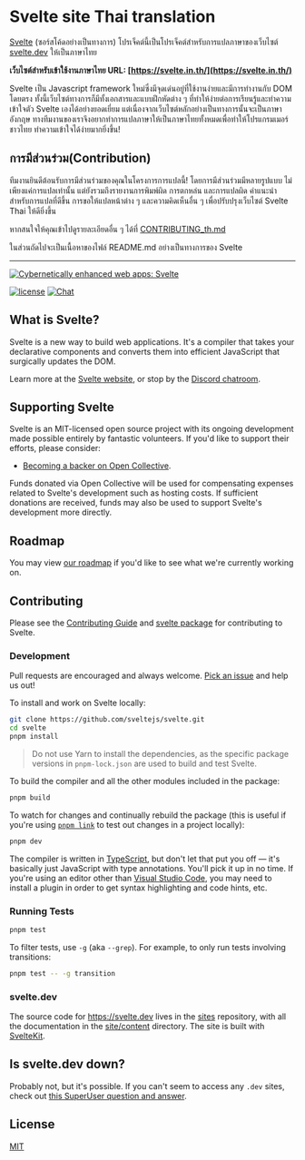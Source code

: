 # Svelte site Thai translation
[Svelte](https://github.com/sveltejs/svelte) (ซอร์สโค้ดอย่างเป็นทางการ)
โปรเจ็คต์นี้เป็นโปรเจ็คต์สำหรับการแปลภาษาของเว็บไซต์  [svelte.dev](https://svelte.dev/) ให้เป็นภาษาไทย

**เว็บไซต์สำหรับเข้าใช้งานภาษาไทย URL: [https://svelte.in.th/](https://svelte.in.th/)**

Svelte เป็น Javascript framework ใหม่ซึ่งมีจุดเด่นอยู่ที่ใช้งานง่ายและมีการทำงานกับ DOM โดยตรง ทั้งนี้เว็บไซต์ทางการก็มีทั้งเอกสารและแบบฝึกหัดต่าง ๆ ที่ทำให้ง่ายต่อการเรียนรู้และทำความเข้าใจตัว Svelte เองได้อย่างยอดเยี่ยม แต่เนื่องจากเว็บไซต์หลักอย่างเป็นทางการนั้นจะเป็นภาษาอังกฤษ ทางทีมงานของเราจึงอยากทำการแปลภาษาให้เป็นภาษาไทยทั้งหมดเพื่อทำให้โปรแกรมเมอร์ชาวไทย ทำความเข้าใจได้ง่ายมากยิ่งขึ้น!

## การมีส่วนร่วม(Contribution)

ทีมงานยินดีต้อนรับการมีส่วนร่วมของคุณในโครงการการแปลนี้!
โดยการมีส่วนร่วมมีหลายรูปแบบ ไม่เพียงแค่การแปลเท่านั้น แต่ยังรวมถึงรายงานการพิมพ์ผิด การตกหล่น และการแปลผิด คำแนะนำสำหรับการแปลที่ดีขึ้น การขอให้แปลหน้าต่าง ๆ และความคิดเห็นอื่น ๆ เพื่อปรับปรุงเว็บไซต์ Svelte Thai ให้ดียิ่งขึ้น

หากสนใจให้คุณเข้าไปดูรายละเอียดอื่น ๆ ได้ที่ [CONTRIBUTING_th.md](https://github.com/svelte-th/svelte-site-th/blob/master/CONTRIBUTING_th.md)


<!---## ผู้มีส่วนร่วม (Contributors) ✨

นี่คือผู้ร่วมให้ข้อมูลทั้งหมดที่มีส่วนร่วมในการแปลภาษาไทย!
ทีมงานเราขอขอบคุณเป็นอย่างยิ่ง! ([emoji key](https://allcontributors.org/docs/en/emoji-key)): -->

<!-- ALL-CONTRIBUTORS-LIST:START - Do not remove or modify this section -->
<!-- prettier-ignore-start -->
<!-- markdownlint-disable -->
<!---<table>
  <tr>
    <td align="center"><a href="https://github.com/tomoam"><img src="https://avatars.githubusercontent.com/u/29677552?v=4?s=100" width="100px;" alt=""/><br /><sub><b>tomoam</b></sub></a><br /><a href="https://github.com/svelte-jp/svelte-site-jp/commits?author=tomoam" title="Documentation">📖</a></td>
    <td align="center"><a href="https://github.com/myLifeAsaDog"><img src="https://avatars.githubusercontent.com/u/18300178?v=4?s=100" width="100px;" alt=""/><br /><sub><b>myLifeAsaDog</b></sub></a><br /><a href="https://github.com/svelte-jp/svelte-site-jp/commits?author=myLifeAsaDog" title="Documentation">📖</a></td>
    <td align="center"><a href="https://github.com/Makohan"><img src="https://avatars.githubusercontent.com/u/32333141?v=4?s=100" width="100px;" alt=""/><br /><sub><b>mkin</b></sub></a><br /><a href="https://github.com/svelte-jp/svelte-site-jp/commits?author=Makohan" title="Documentation">📖</a></td>
    <td align="center"><a href="https://qiita.com/jay-es"><img src="https://avatars.githubusercontent.com/u/46585162?v=4?s=100" width="100px;" alt=""/><br /><sub><b>Jun Shindo</b></sub></a><br /><a href="https://github.com/svelte-jp/svelte-site-jp/commits?author=jay-es" title="Documentation">📖</a></td>
    <td align="center"><a href="https://speakerdeck.com/clown0082"><img src="https://avatars.githubusercontent.com/u/4125257?v=4?s=100" width="100px;" alt=""/><br /><sub><b>Keeth Kuwahara</b></sub></a><br /><a href="https://github.com/svelte-jp/svelte-site-jp/commits?author=kkeeth" title="Documentation">📖</a></td>
    <td align="center"><a href="https://github.com/oekazuma"><img src="https://avatars.githubusercontent.com/u/29580221?v=4?s=100" width="100px;" alt=""/><br /><sub><b>Kazuma Oe</b></sub></a><br /><a href="https://github.com/svelte-jp/svelte-site-jp/commits?author=oekazuma" title="Documentation">📖</a></td>
    <td align="center"><a href="https://github.com/Shunpoco"><img src="https://avatars.githubusercontent.com/u/25903627?v=4?s=100" width="100px;" alt=""/><br /><sub><b>Shunpoco</b></sub></a><br /><a href="https://github.com/svelte-jp/svelte-site-jp/commits?author=Shunpoco" title="Documentation">📖</a></td>
  </tr>
</table>-->

<!-- markdownlint-restore -->
<!-- prettier-ignore-end -->

<!-- ALL-CONTRIBUTORS-LIST:END -->

ในส่วนถัดไปจะเป็นเนื้อหาของไฟล์ README.md อย่างเป็นทางการของ Svelte

---

[![Cybernetically enhanced web apps: Svelte](https://sveltejs.github.io/assets/banner.png)](https://svelte.dev)

[![license](https://img.shields.io/npm/l/svelte.svg)](LICENSE.md) [![Chat](https://img.shields.io/discord/457912077277855764?label=chat&logo=discord)](https://svelte.dev/chat)

## What is Svelte?

Svelte is a new way to build web applications. It's a compiler that takes your declarative components and converts them into efficient JavaScript that surgically updates the DOM.

Learn more at the [Svelte website](https://svelte.dev), or stop by the [Discord chatroom](https://svelte.dev/chat).

## Supporting Svelte

Svelte is an MIT-licensed open source project with its ongoing development made possible entirely by fantastic volunteers. If you'd like to support their efforts, please consider:

- [Becoming a backer on Open Collective](https://opencollective.com/svelte).

Funds donated via Open Collective will be used for compensating expenses related to Svelte's development such as hosting costs. If sufficient donations are received, funds may also be used to support Svelte's development more directly.

## Roadmap

You may view [our roadmap](https://svelte.dev/roadmap) if you'd like to see what we're currently working on.

## Contributing

Please see the [Contributing Guide](CONTRIBUTING.md) and [svelte package](packages/svelte) for contributing to Svelte.

### Development

Pull requests are encouraged and always welcome. [Pick an issue](https://github.com/sveltejs/svelte/issues?q=is%3Aissue+is%3Aopen+sort%3Aupdated-desc) and help us out!

To install and work on Svelte locally:

```bash
git clone https://github.com/sveltejs/svelte.git
cd svelte
pnpm install
```

> Do not use Yarn to install the dependencies, as the specific package versions in `pnpm-lock.json` are used to build and test Svelte.

To build the compiler and all the other modules included in the package:

```bash
pnpm build
```

To watch for changes and continually rebuild the package (this is useful if you're using [`pnpm link`](https://pnpm.io/cli/link) to test out changes in a project locally):

```bash
pnpm dev
```

The compiler is written in [TypeScript](https://www.typescriptlang.org/), but don't let that put you off — it's basically just JavaScript with type annotations. You'll pick it up in no time. If you're using an editor other than [Visual Studio Code](https://code.visualstudio.com/), you may need to install a plugin in order to get syntax highlighting and code hints, etc.

### Running Tests

```bash
pnpm test
```

To filter tests, use `-g` (aka `--grep`). For example, to only run tests involving transitions:

```bash
pnpm test -- -g transition
```

### svelte.dev

The source code for https://svelte.dev lives in the [sites](https://github.com/sveltejs/sites) repository, with all the documentation in the [site/content](site/content) directory. The site is built with [SvelteKit](https://kit.svelte.dev).

## Is svelte.dev down?

Probably not, but it's possible. If you can't seem to access any `.dev` sites, check out [this SuperUser question and answer](https://superuser.com/q/1413402).

## License

[MIT](LICENSE.md)

